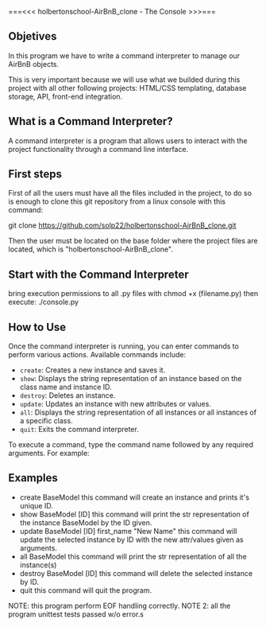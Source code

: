 ===<<< holbertonschool-AirBnB_clone - The Console >>>===

## Objetives
In this program we have to write a command interpreter to manage our AirBnB objects.

This is very important because we will use what we builded during this project with all other following projects: HTML/CSS templating, database storage, API, front-end integration.

## What is a Command Interpreter?
A command interpreter is a program that allows users to interact with the project functionality through a command line interface.

## First steps
First of all the users must have all the files included in the project, to do so is enough to clone this git repository from a linux console with this command:

git clone https://github.com/solp22/holbertonschool-AirBnB_clone.git

Then the user must be located on the base folder where the project files are located, which is "holbertonschool-AirBnB_clone".

## Start with the Command Interpreter
bring execution permissions to all .py files with chmod +x (filename.py)
then execute: ./console.py


## How to Use
Once the command interpreter is running, you can enter commands to perform various actions. Available commands include:

- `create`: Creates a new instance and saves it.
- `show`: Displays the string representation of an instance based on the class name and instance ID.
- `destroy`: Deletes an instance.
- `update`: Updates an instance with new attributes or values.
- `all`: Displays the string representation of all instances or all instances of a specific class.
- `quit`: Exits the command interpreter.

To execute a command, type the command name followed by any required arguments. For example:

## Examples
- create BaseModel
this command will create an instance and prints it's unique ID.
- show BaseModel [ID]
this command will print the str representation of the instance BaseModel by the ID given.
- update BaseModel [ID] first_name "New Name"
this command will update the selected instance by ID with the new attr/values given as arguments.
- all BaseModel
this command will print the str representation of all the instance(s)
- destroy BaseModel [ID]
this command will delete the selected instance by ID.
- quit
this command will quit the program.



NOTE: this program perform EOF handling correctly.
NOTE 2: all the program unittest tests passed w/o error.s

